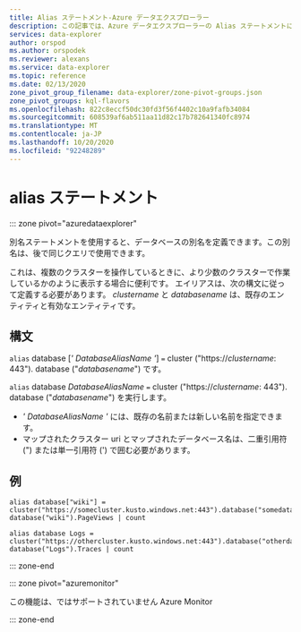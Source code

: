 ```yaml
---
title: Alias ステートメント-Azure データエクスプローラー
description: この記事では、Azure データエクスプローラーの Alias ステートメントについて説明します。
services: data-explorer
author: orspod
ms.author: orspodek
ms.reviewer: alexans
ms.service: data-explorer
ms.topic: reference
ms.date: 02/13/2020
zone_pivot_group_filename: data-explorer/zone-pivot-groups.json
zone_pivot_groups: kql-flavors
ms.openlocfilehash: 822c8eccf50dc30fd3f56f4402c10a9fafb34084
ms.sourcegitcommit: 608539af6ab511aa11d82c17b782641340fc8974
ms.translationtype: MT
ms.contentlocale: ja-JP
ms.lasthandoff: 10/20/2020
ms.locfileid: "92248289"
---
```

# <a name="alias-statement"></a>alias ステートメント

::: zone pivot="azuredataexplorer"

別名ステートメントを使用すると、データベースの別名を定義できます。この別名は、後で同じクエリで使用できます。

これは、複数のクラスターを操作しているときに、より少数のクラスターで作業しているかのように表示する場合に便利です。
エイリアスは、次の構文に従って定義する必要があります。 *clustername* と *databasename* は、既存のエンティティと有効なエンティティです。

## <a name="syntax"></a>構文

`alias` database [*' DatabaseAliasName '*] `=` cluster ("https://*clustername*: 443"). database ("*databasename*") です。

`alias` database *DatabaseAliasName* `=` cluster ("https://*clustername*: 443"). database ("*databasename*") を実行します。

* *' DatabaseAliasName '* には、既存の名前または新しい名前を指定できます。
* マップされたクラスター uri とマップされたデータベース名は、二重引用符 (") または単一引用符 (') で囲む必要があります。

## <a name="examples"></a>例

```kusto
alias database["wiki"] = cluster("https://somecluster.kusto.windows.net:443").database("somedatabase");
database("wiki").PageViews | count 
```

```kusto
alias database Logs = cluster("https://othercluster.kusto.windows.net:443").database("otherdatabase");
database("Logs").Traces | count 
```

::: zone-end

::: zone pivot="azuremonitor"

この機能は、ではサポートされていません Azure Monitor

::: zone-end
